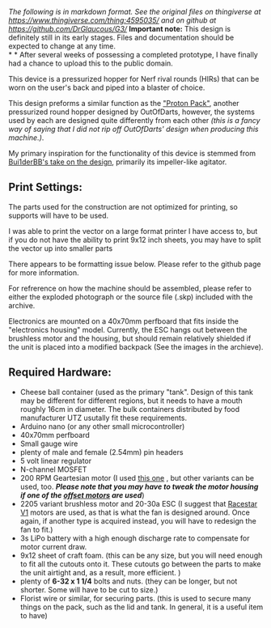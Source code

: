 *The following is in markdown format. See the original files on thingiverse at https://www.thingiverse.com/thing:4595035/ and on github at https://github.com/DrGlaucous/G3/*
**Important note:**
This design is definitely still in its early stages. Files and documentation should be expected to change at any time.   
*
*
After several weeks of possessing a completed prototype, I have finally had a chance to upload this to the public domain.

This device is a pressurized hopper for Nerf rival rounds (HIRs) that can be worn on the user's back and piped into a blaster of choice.

This design preforms a similar function as the ["Proton Pack"](https://outofdarts.com/products/proton-pack-hopper-feed-kit-build-it-yourself-12-5-balls-second), another pressurized round hopper designed by OutOfDarts, however, the systems used by each are designed quite differently from each other *(this is a fancy way of saying that I did not rip off OutOfDarts' design when producing this machine.)*.

My primary inspiration for the functionality of this device is stemmed from [Bui1derBB's take on the design](https://www.reddit.com/r/Nerf/comments/ckqdpb/junk_jank_proton_pack/), primarily its impeller-like agitator.



## Print Settings:
The parts used for the construction are not optimized for printing, so supports will have to be used. 

I was able to print the vector on a large format printer I have access to, but if you do not have the ability to print 9x12 inch sheets, you may have to split the vector up into smaller parts

There appears to be formatting issue below. Please refer to the github page for more information.



For refrerence on how the machine should be assembled, please refer to either the exploded photograph or the source file (.skp) included with the archive. 

Electronics are mounted on a 40x70mm perfboard that fits inside the "electronics housing" model. Currently, the ESC hangs out between the brushless motor and the housing, but should remain relatively shielded if the unit is placed into a modified backpack (See the images in the archieve). 

## Required Hardware:
* Cheese ball container (used as the primary "tank". Design of this tank may be different for different regions, but it needs to have a mouth roughly 16cm in diameter. The bulk containers distributed by food manufacturer UTZ usutally fit these requirements.
* Arduino nano (or any other small microcontroller)
* 40x70mm perfboard
* Small gauge wire
* plenty of male and female (2.54mm) pin headers
* 5 volt linear regulator
* N-channel MOSFET
* 200 RPM Geartesian motor (I used [this one](https://www.amazon.com/Greartisan-Electric-Reduction-Centric-Diameter/dp/B072R57C56) , but other variants can be used, too. ***Please note that you may have to tweak the motor housing if one of the [offset motors](https://www.amazon.com/Torque-Reversible-Gear-Box-Electric-Replacement/dp/B00T47CKL2) are used***)
* 2205 variant brushless motor and 20-30a ESC (I suggest that [Racestar V1](https://m.racerstar.com/racerstar-racing-edition-2205-br2205-2300kv-2-4s-brushless-motor-red-cw-or-ccw-for-220-250-rc-drone-fpv-racing-p-33.html) motors are used, as that is what the fan is designed around. Once again, if another type is acquired instead, you will have to redesign the fan to fit.)
* 3s LiPo battery with a high enough discharge rate to compensate for motor current draw. 
* 9x12 sheet of craft foam. (this can be any size, but you will need enough to fit all the cutouts onto it. These cutouts go between the parts to make the unit airtight and, as a result, more efficient. )
* plenty of **6-32 x 1 1/4** bolts and nuts. (they can be longer, but not shorter. Some will have to be cut to size.)
* Florist wire or similar, for securing parts. (this is used to secure many things on the pack, such as the lid and tank. In general, it is a useful item to have)
